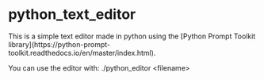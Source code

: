 # python_text_editor
This is a simple text editor made in python using the [Python Prompt Toolkit library](https://python-prompt-
toolkit.readthedocs.io/en/master/index.html). 

You can use the editor with: ./python_editor \<filename\>
